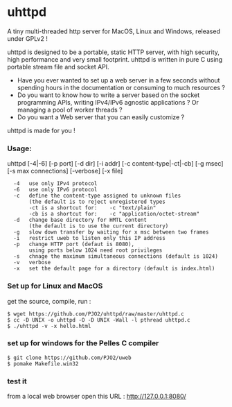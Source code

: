 # uhttpd
A tiny multi-threaded http server for MacOS, Linux and Windows, released under GPLv2 !

uhttpd is designed to be a portable, static HTTP server, with high security, high performance and very small footprint.
uhttpd is written in pure C using portable stream file and socket API. 

- Have you ever wanted to set up a web server in a few seconds without spending hours in the documentation or consuming to much resources ?
- Do you want to know how to write a server based on the socket programming APIs, writing IPv4/IPv6 agnostic applications  ? Or managing a pool of worker threads ?
- Do you want a Web server that you can easily customize ? 

uhttpd is made for you !

### Usage:

 uhttpd   [-4|-6] [-p port] [-d dir] [-i addr] [-c content-type|-ct|-cb]
          [-g msec] [-s max connections] [-verbose] [-x file]

      -4   use only IPv4 protocol
      -6   use only IPv6 protocol
      -c   define the content-type assigned to unknown files
           (the default is to reject unregistered types
           -ct is a shortcut for:    -c "text/plain"
           -cb is a shortcut for:    -c "application/octet-stream"
      -d   change base directory for HMTL content 
           (the default is to use the current directory)
      -g   slow down transfer by waiting for x msc between two frames
      -i   restrict uweb to listen only this IP address
      -p   change HTTP port (defaut is 8080), 
           using ports below 1024 need root privileges
      -s   chnage the maximum simultaneous connections (default is 1024)
      -v   verbose
      -x   set the default page for a directory (default is index.html)


### Set up for Linux and MacOS
get the source, compile, run :

    $ wget https://github.com/PJO2/uhttpd/raw/master/uhttpd.c
    $ cc -D UNIX -o uhttpd -O -D UNIX -Wall -l pthread uhttpd.c
    $ ./uhttpd -v -x hello.html


### set up for windows for the Pelles C compiler
    $ git clone https://github.com/PJO2/uweb
    $ pomake Makefile.win32

### test it
from a local web browser open this URL : http://127.0.0.1:8080/



